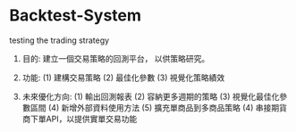 # Backtest-System
testing the trading strategy 

1. 目的: 建立一個交易策略的回測平台，
         以供策略研究。

2. 功能: 
      (1) 建構交易策略
      (2) 最佳化參數
      (3) 視覺化策略績效

3. 未來優化方向:
      (1) 輸出回測報表
      (2) 容納更多週期的策略
      (3) 視覺化最佳化參數區間
      (4) 新增外部資料使用方法
      (5) 擴充單商品到多商品策略
      (4) 串接期貨商下單API，以提供實單交易功能
